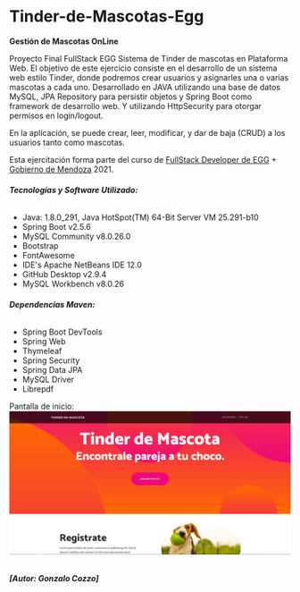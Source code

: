 # Tinder-de-Mascotas-Egg

<b>Gestión de Mascotas OnLine</b>
 
 Proyecto Final FullStack EGG
 Sistema de Tinder de mascotas en Plataforma Web.
 El objetivo de este ejercicio consiste en el desarrollo de un sistema web estilo Tinder, donde podremos crear usuarios y asignarles una o varias mascotas a cada uno.
 Desarrollado en JAVA utilizando una base de datos MySQL, JPA Repository para persistir objetos y Spring Boot como framework de desarrollo web.
 Y utilizando HttpSecurity para otorgar permisos en login/logout.
  
 En la aplicación, se puede crear, leer, modificar, y dar de baja (CRUD) a los usuarios tanto como mascotas. 

 Esta ejercitación forma parte del curso de [FullStack Developer de EGG](https://carreras.eggeducacion.com/ar/programacion/) + [Gobierno de Mendoza](https://www.mendoza.gov.ar/prensa/economia-ofrece-mil-cupos-gratuitos-para-formar-programadores-de-todas-las-edades/) 2021.

###### **_Tecnologías y Software Utilizado:_**
- Java: 1.8.0_291, Java HotSpot(TM) 64-Bit Server VM 25.291-b10
- Spring Boot v2.5.6 
- MySQL Community v8.0.26.0 
- Bootstrap 
- FontAwesome
- IDE's Apache NetBeans IDE 12.0 
- GitHub Desktop v2.9.4  
- MySQL Workbench v8.0.26

###### **_Dependencias Maven:_**
- Spring Boot DevTools
- Spring Web
- Thymeleaf
- Spring Security
- Spring Data JPA
- MySQL Driver
- Librepdf

Pantalla de inicio:
<img src="TinderMascotas\src\main\resources\static\img\inicio.png">
<br><br>



**_[<b>Autor: Gonzalo Cozzo</b>]_**

